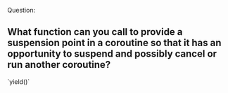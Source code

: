Question:
## What function can you call to provide a suspension point in a coroutine so that it has an opportunity to suspend and possibly cancel or run another coroutine?
<div class="hint">
  `yield()`
</div>
